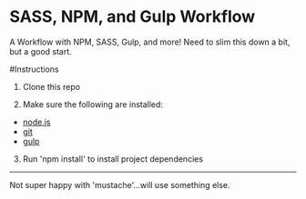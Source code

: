 # SASS, NPM, and Gulp Workflow
A Workflow with NPM, SASS, Gulp, and more! Need to slim this down a bit, but a good start.

#Instructions
1. Clone this repo

2. Make sure the following are installed:
  - [node.js](http://nodejs.org/)
  - [git](http://git-scm.com/)
  - [gulp](http://gulp.js)

3. Run 'npm install' to install project dependencies

---

Not super happy with 'mustache'...will use something else.
